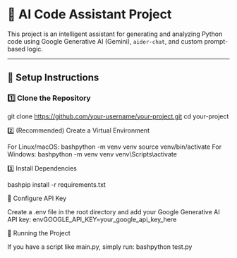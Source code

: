 # 🤖 AI Code Assistant Project

This project is an intelligent assistant for generating and analyzing Python code using Google Generative AI (Gemini), `aider-chat`, and custom prompt-based logic.

---

## 🔧 Setup Instructions

### 1️⃣ Clone the Repository

git clone https://github.com/your-username/your-project.git
cd your-project

2️⃣ (Recommended) Create a Virtual Environment

For Linux/macOS:
bashpython -m venv venv
source venv/bin/activate
For Windows:
bashpython -m venv venv
venv\Scripts\activate

3️⃣ Install Dependencies

bashpip install -r requirements.txt

🔐 Configure API Key

Create a .env file in the root directory and add your Google Generative AI API key:
envGOOGLE_API_KEY=your_google_api_key_here

🚀 Running the Project

If you have a script like main.py, simply run:
bashpython test.py
